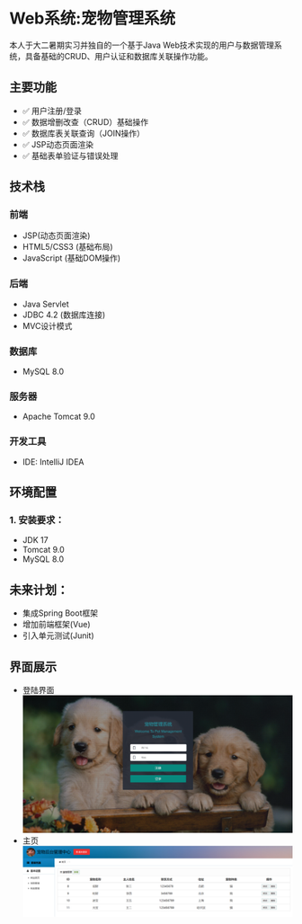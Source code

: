 # Web系统:宠物管理系统

本人于大二暑期实习并独自的一个基于Java Web技术实现的用户与数据管理系统，具备基础的CRUD、用户认证和数据库关联操作功能。

## 主要功能
- ✅ 用户注册/登录
- ✅ 数据增删改查（CRUD）基础操作
- ✅ 数据库表关联查询（JOIN操作）
- ✅ JSP动态页面渲染
- ✅ 基础表单验证与错误处理

## 技术栈
### 前端
- JSP(动态页面渲染)
- HTML5/CSS3 (基础布局)
- JavaScript (基础DOM操作)

### 后端
- Java Servlet 
- JDBC 4.2 (数据库连接)
- MVC设计模式

### 数据库
- MySQL 8.0

### 服务器
- Apache Tomcat 9.0

### 开发工具
- IDE: IntelliJ IDEA

## 环境配置
### 1. 安装要求：
   - JDK 17
   - Tomcat 9.0
   - MySQL 8.0
## 未来计划：
   - 集成Spring Boot框架
   - 增加前端框架(Vue)
   - 引入单元测试(Junit)
## 界面展示
   - 登陆界面
![image](https://github.com/iceycream2/PetManager/blob/main/picture/1.png)
   - 主页
![image](https://github.com/iceycream2/PetManager/blob/main/picture/2.png)
